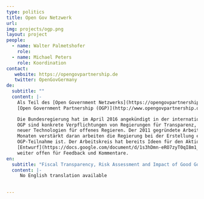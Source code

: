 ```yaml
---
type: politics
title: Open Gov Netzwerk
url:
img: projects/ogp.png
layout: project
people:
  - name: Walter Palmetshofer
    role:
  - name: Michael Peters
    role: Koordination
contact:
   website: https://opengovpartnership.de
   twitter: OpenGovGermany
de:
  subtitle: ""
  content: |-
    Als Teil des [Open Government Netzwerks](https://opengovpartnership.de/) setzen wir uns für die aktive Mitwirkung Deutschlands in der
    [Open Government Partnership (OGP)](http://www.opengovpartnership.org/) und die Interessen der deutschen Zivilgesellschaft in diesem Prozess ein und koordinieren das zivilgesellschaftliche Netzwerk. 

    Die Bundesregierung hat im April 2016 angekündigt in der internationalen Multi-Akteurs-Partnerschaft teilzunehmen. Die Ziele der
    OGP sind konkrete Verpflichtungen von Regierungen für Transparenz, Bürgerbeteiligung, Korruptionsbekämpfung und der Einsatz
    neuer Technologien für offenes Regieren. Der 2011 gegründete Arbeitskreis mit aktuell 15-25 Mitgliedern wird in den nächsten
    Monaten verstärkt daran arbeiten die Regierung bei der Erstellung eines nationalen Aktionsplans zu unterstützen, der Teil der
    OGP-Teilnahme ist. Der Arbeitskreis hat bereits Ideen für den Aktionsplan entwickelt. Der
    [Entwurf](https://docs.google.com/document/d/1s3hDmn-eRO7zyT0qI8m1_BxPEpUWELUJkTV03G6DwbY/edit#heading=h.hr52crarinum) ist
    weiter offen für Feedback und Kommentare.
en:
  subtitle: "Fiscal Transparency, Risk Assessment and Impact of Good Governance Policies Assessed"
  content: |-
     No English translation available

     
---
```


